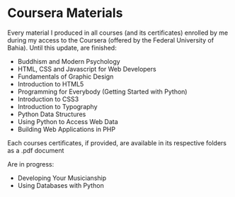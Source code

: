 # Coursera Materials

Every material I produced in all courses (and its certificates) enrolled by me during my access to the Coursera (offered by the Federal University of Bahia). Until this update, are finished:

- Buddhism and Modern Psychology
- HTML, CSS and Javascript for Web Developers
- Fundamentals of Graphic Design
- Introduction to HTML5
- Programming for Everybody (Getting Started with Python)
- Introduction to CSS3
- Introduction to Typography
- Python Data Structures
- Using Python to Access Web Data
- Building Web Applications in PHP

Each courses certificates, if provided, are available in its respective folders as a .pdf document

Are in progress:

- Developing Your Musicianship
- Using Databases with Python
